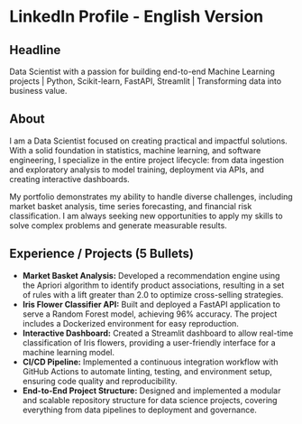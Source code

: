 # LinkedIn Profile - English Version

## Headline

Data Scientist with a passion for building end-to-end Machine Learning projects | Python, Scikit-learn, FastAPI, Streamlit | Transforming data into business value.

## About

I am a Data Scientist focused on creating practical and impactful solutions. With a solid foundation in statistics, machine learning, and software engineering, I specialize in the entire project lifecycle: from data ingestion and exploratory analysis to model training, deployment via APIs, and creating interactive dashboards.

My portfolio demonstrates my ability to handle diverse challenges, including market basket analysis, time series forecasting, and financial risk classification. I am always seeking new opportunities to apply my skills to solve complex problems and generate measurable results.

## Experience / Projects (5 Bullets)

*   **Market Basket Analysis:** Developed a recommendation engine using the Apriori algorithm to identify product associations, resulting in a set of rules with a lift greater than 2.0 to optimize cross-selling strategies.
*   **Iris Flower Classifier API:** Built and deployed a FastAPI application to serve a Random Forest model, achieving 96% accuracy. The project includes a Dockerized environment for easy reproduction.
*   **Interactive Dashboard:** Created a Streamlit dashboard to allow real-time classification of Iris flowers, providing a user-friendly interface for a machine learning model.
*   **CI/CD Pipeline:** Implemented a continuous integration workflow with GitHub Actions to automate linting, testing, and environment setup, ensuring code quality and reproducibility.
*   **End-to-End Project Structure:** Designed and implemented a modular and scalable repository structure for data science projects, covering everything from data pipelines to deployment and governance.
